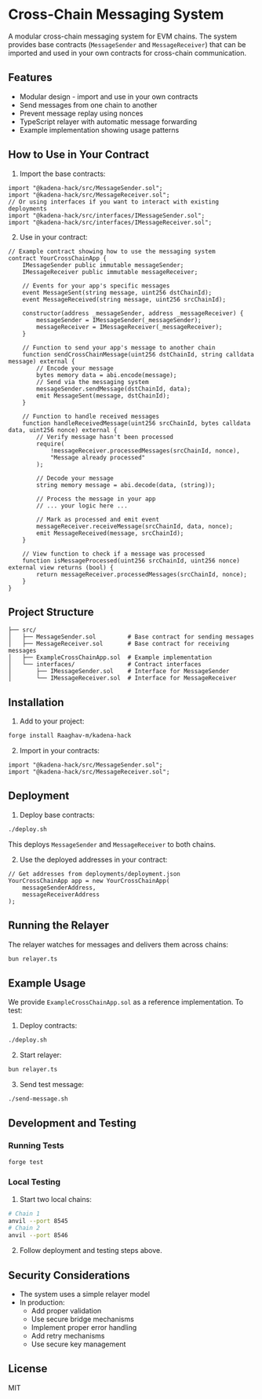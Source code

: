 # Cross-Chain Messaging System

A modular cross-chain messaging system for EVM chains. The system provides base contracts (`MessageSender` and `MessageReceiver`) that can be imported and used in your own contracts for cross-chain communication.

## Features

- Modular design - import and use in your own contracts
- Send messages from one chain to another
- Prevent message replay using nonces
- TypeScript relayer with automatic message forwarding
- Example implementation showing usage patterns

## How to Use in Your Contract

1. Import the base contracts:

```solidity
import "@kadena-hack/src/MessageSender.sol";
import "@kadena-hack/src/MessageReceiver.sol";
// Or using interfaces if you want to interact with existing deployments
import "@kadena-hack/src/interfaces/IMessageSender.sol";
import "@kadena-hack/src/interfaces/IMessageReceiver.sol";
```

2. Use in your contract:

```solidity
// Example contract showing how to use the messaging system
contract YourCrossChainApp {
    IMessageSender public immutable messageSender;
    IMessageReceiver public immutable messageReceiver;

    // Events for your app's specific messages
    event MessageSent(string message, uint256 dstChainId);
    event MessageReceived(string message, uint256 srcChainId);

    constructor(address _messageSender, address _messageReceiver) {
        messageSender = IMessageSender(_messageSender);
        messageReceiver = IMessageReceiver(_messageReceiver);
    }

    // Function to send your app's message to another chain
    function sendCrossChainMessage(uint256 dstChainId, string calldata message) external {
        // Encode your message
        bytes memory data = abi.encode(message);
        // Send via the messaging system
        messageSender.sendMessage(dstChainId, data);
        emit MessageSent(message, dstChainId);
    }

    // Function to handle received messages
    function handleReceivedMessage(uint256 srcChainId, bytes calldata data, uint256 nonce) external {
        // Verify message hasn't been processed
        require(
            !messageReceiver.processedMessages(srcChainId, nonce),
            "Message already processed"
        );

        // Decode your message
        string memory message = abi.decode(data, (string));

        // Process the message in your app
        // ... your logic here ...

        // Mark as processed and emit event
        messageReceiver.receiveMessage(srcChainId, data, nonce);
        emit MessageReceived(message, srcChainId);
    }

    // View function to check if a message was processed
    function isMessageProcessed(uint256 srcChainId, uint256 nonce) external view returns (bool) {
        return messageReceiver.processedMessages(srcChainId, nonce);
    }
}
```

## Project Structure

```
├── src/
│   ├── MessageSender.sol         # Base contract for sending messages
│   ├── MessageReceiver.sol       # Base contract for receiving messages
│   ├── ExampleCrossChainApp.sol  # Example implementation
│   └── interfaces/               # Contract interfaces
│       ├── IMessageSender.sol    # Interface for MessageSender
│       └── IMessageReceiver.sol  # Interface for MessageReceiver
```

## Installation

1. Add to your project:

```bash
forge install Raaghav-m/kadena-hack
```

2. Import in your contracts:

```solidity
import "@kadena-hack/src/MessageSender.sol";
import "@kadena-hack/src/MessageReceiver.sol";
```

## Deployment

1. Deploy base contracts:

```bash
./deploy.sh
```

This deploys `MessageSender` and `MessageReceiver` to both chains.

2. Use the deployed addresses in your contract:

```solidity
// Get addresses from deployments/deployment.json
YourCrossChainApp app = new YourCrossChainApp(
    messageSenderAddress,
    messageReceiverAddress
);
```

## Running the Relayer

The relayer watches for messages and delivers them across chains:

```bash
bun relayer.ts
```

## Example Usage

We provide `ExampleCrossChainApp.sol` as a reference implementation. To test:

1. Deploy contracts:

```bash
./deploy.sh
```

2. Start relayer:

```bash
bun relayer.ts
```

3. Send test message:

```bash
./send-message.sh
```

## Development and Testing

### Running Tests

```bash
forge test
```

### Local Testing

1. Start two local chains:

```bash
# Chain 1
anvil --port 8545
# Chain 2
anvil --port 8546
```

2. Follow deployment and testing steps above.

## Security Considerations

- The system uses a simple relayer model
- In production:
  - Add proper validation
  - Use secure bridge mechanisms
  - Implement proper error handling
  - Add retry mechanisms
  - Use secure key management

## License

MIT

